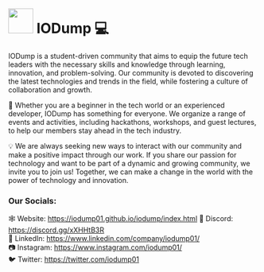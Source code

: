 # <img src="https://user-images.githubusercontent.com/64432063/216338288-f1e7f93f-f5f0-40ee-ac74-01170456e65e.jpg" height="50"> IODump 💻

IODump is a student-driven community that aims to equip the future tech leaders with the necessary skills and knowledge through learning, innovation, and problem-solving. Our community is devoted to discovering the latest technologies and trends in the field, while fostering a culture of collaboration and growth.

🚀 Whether you are a beginner in the tech world or an experienced developer, IODump has something for everyone. We organize a range of events and activities, including hackathons, workshops, and guest lectures, to help our members stay ahead in the tech industry.

💡 We are always seeking new ways to interact with our community and make a positive impact through our work. If you share our passion for technology and want to be part of a dynamic and growing community, we invite you to join us! Together, we can make a change in the world with the power of technology and innovation.

### Our Socials:
🕸  Website: https://iodump01.github.io/iodump/index.html
💬 Discord: https://discord.gg/xXHHtB3R <br>
💼 LinkedIn: https://www.linkedin.com/company/iodump01/ <br>
📷 Instagram: https://www.instagram.com/iodump01/ <br>
🐦 Twitter: https://twitter.com/iodump01 <br>
